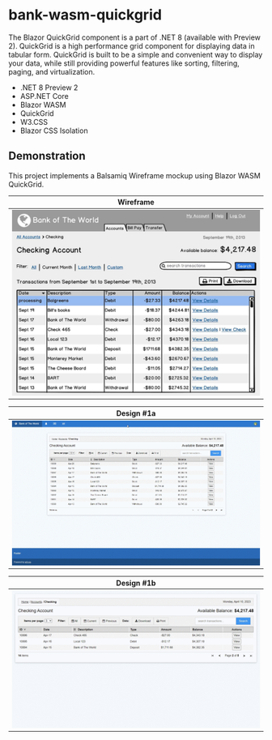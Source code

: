 # bank-wasm-quickgrid
The Blazor QuickGrid component is a part of .NET 8 (available with Preview 2). QuickGrid is a high performance grid component for displaying data in tabular form. QuickGrid is built to be a simple and convenient way to display your data, while still providing powerful features like sorting, filtering, paging, and virtualization.

- .NET 8 Preview 2
- ASP.NET Core
- Blazor WASM
- QuickGrid
- W3.CSS
- Blazor CSS Isolation

## Demonstration

This project implements a Balsamiq Wireframe mockup using Blazor WASM QuickGrid.

| Wireframe                  |
|----------------------------|
![Wireframe Mockup JPG](https://github.com/rdw100/bank-wasm-quickgrid/blob/main/Bank.Wasm.QuickGrid/Client/wwwroot/img/banking-account-large.jpg?raw=true)|

| Design #1a                 |
|----------------------------|
| ![Web Design #1](https://github.com/rdw100/bank-wasm-quickgrid/blob/main/Bank.Wasm.QuickGrid/Client/wwwroot/img/rcImp0CiMs.gif?raw=true)|

| Design #1b                 |
|----------------------------|
| ![Web Design #1](https://github.com/rdw100/bank-wasm-quickgrid/blob/main/Bank.Wasm.QuickGrid/Client/wwwroot/img/7zQI8zYpqt.gif?raw=true)|
